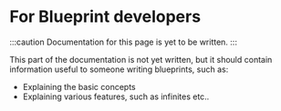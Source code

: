 # For Blueprint developers

:::caution
Documentation for this page is yet to be written.
:::

This part of the documentation is not yet written, but it should contain information useful to someone writing blueprints, such as:

* Explaining the basic concepts
* Explaining various features, such as infinites etc..





